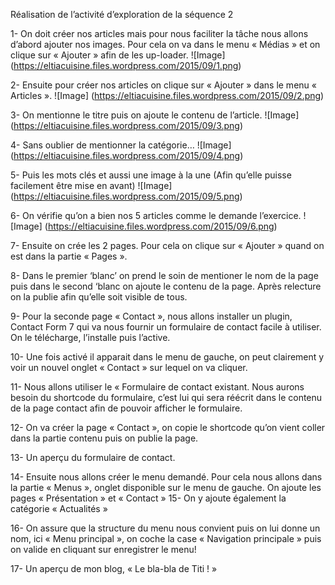 Réalisation de l’activité d’exploration de la séquence 2

1- On doit créer nos articles mais pour nous faciliter la tâche nous allons d’abord ajouter nos images. Pour cela on va dans le menu « Médias » et on clique sur « Ajouter » afin de les up-loader.
![Image] (https://eltiacuisine.files.wordpress.com/2015/09/1.png)

2- Ensuite pour créer nos articles on clique sur « Ajouter » dans le menu « Articles ».
![Image] (https://eltiacuisine.files.wordpress.com/2015/09/2.png)

3- On mentionne le titre puis on ajoute le contenu de l’article.
![Image] (https://eltiacuisine.files.wordpress.com/2015/09/3.png)

4- Sans oublier de mentionner la catégorie…
![Image] (https://eltiacuisine.files.wordpress.com/2015/09/4.png)

5- Puis les mots clés et aussi une image à la une (Afin qu’elle puisse facilement être mise en avant)
![Image] (https://eltiacuisine.files.wordpress.com/2015/09/5.png)

6- On vérifie qu’on a bien nos 5 articles comme le demande l’exercice.
![Image] (https://eltiacuisine.files.wordpress.com/2015/09/6.png)

7- Ensuite on crée les 2 pages. Pour cela on clique sur « Ajouter » quand on est dans la partie « Pages ».

8- Dans le premier ‘blanc’ on prend le soin de mentioner le nom de la page puis dans le second ‘blanc on ajoute le contenu de la page. Après relecture on la publie afin qu’elle soit visible de tous.

9- Pour la seconde page « Contact », nous allons installer un plugin, Contact Form 7 qui va nous fournir un formulaire de contact facile à utiliser. On le télécharge, l’installe puis l’active.

10- Une fois activé il apparait dans le menu de gauche, on peut clairement y voir un nouvel onglet « Contact » sur lequel on va cliquer.

11- Nous allons utiliser le « Formulaire de contact existant. Nous aurons besoin du shortcode du formulaire, c’est lui qui sera réécrit dans le contenu de la page contact afin de pouvoir afficher le formulaire.

12- On va créer la page « Contact », on copie le shortcode qu’on vient coller dans la partie contenu puis on publie la page.

13- Un aperçu du formulaire de contact.

14- Ensuite nous allons créer le menu demandé. Pour cela nous allons dans la partie « Menus », onglet disponible sur le menu de gauche. On ajoute les pages « Présentation » et « Contact » 15- On y ajoute également la catégorie « Actualités »

16- On assure que la structure du menu nous convient puis on lui donne un nom, ici « Menu principal », on coche la case « Navigation principale » puis on valide en cliquant sur enregistrer le menu!

17- Un aperçu de mon blog, « Le bla-bla de Titi ! »
